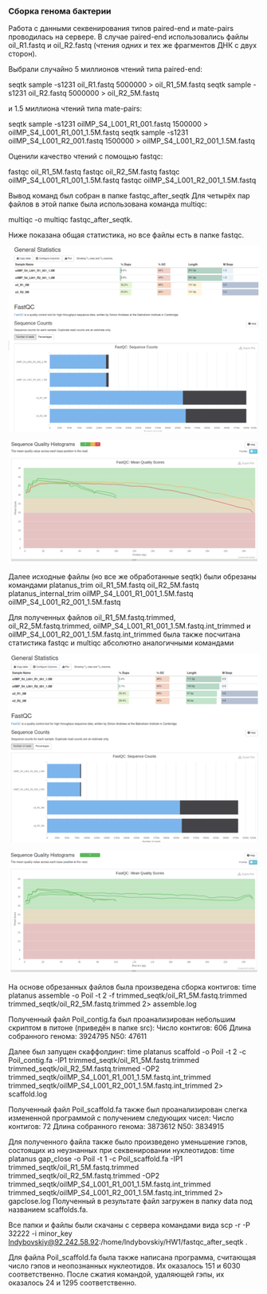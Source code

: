 ### Сборка генома бактерии

Работа с данными секвенирования типов paired-end и mate-pairs проводилась на сервере.
В случае paired-end использовались файлы oil_R1.fastq и oil_R2.fastq (чтения одних и тех же фрагментов ДНК с двух сторон).

Выбрали случайно 5 миллионов чтений типа paired-end:

seqtk sample -s1231 oil_R1.fastq 5000000 > oil_R1_5M.fastq
seqtk sample -s1231 oil_R2.fastq 5000000 > oil_R2_5M.fastq

и 1.5 миллиона чтений типа mate-pairs:

seqtk sample -s1231 oilMP_S4_L001_R1_001.fastq 1500000 > oilMP_S4_L001_R1_001_1.5M.fastq
seqtk sample -s1231 oilMP_S4_L001_R2_001.fastq 1500000 > oilMP_S4_L001_R2_001_1.5M.fastq


Оценили качество чтений с помощью fastqc:

fastqc oil_R1_5M.fastq
fastqc oil_R2_5M.fastq
fastqc oilMP_S4_L001_R1_001_1.5M.fastq
fastqc oilMP_S4_L001_R2_001_1.5M.fastq

Вывод команд был собран в папке fastqc_after_seqtk
Для четырёх пар файлов в этой папке была использована команда multiqc:

multiqc -o multiqc fastqc_after_seqtk. 

Ниже показана общая статистика, но все файлы есть в папке fastqc.

![](fastqc/Stat_1_1.png)

![](fastqc/Stat_1_2.png)

Далее исходные файлы (но все же обработанные seqtk) были обрезаны командами
platanus_trim oil_R1_5M.fastq oil_R2_5M.fastq
platanus_internal_trim oilMP_S4_L001_R1_001_1.5M.fastq oilMP_S4_L001_R2_001_1.5M.fastq



Для полученных файлов oil_R1_5M.fastq.trimmed, oil_R2_5M.fastq.trimmed, oilMP_S4_L001_R1_001_1.5M.fastq.int_trimmed и oilMP_S4_L001_R2_001_1.5M.fastq.int_trimmed была также посчитана статистика fastqc и multiqc абсолютно аналогичными командами

![](fastqc/Stat_2_1.png)

![](fastqc/Stat_2_2.png)

На основе обрезанных файлов была произведена сборка контигов:
time platanus assemble -o Poil -t 2 -f trimmed_seqtk/oil_R1_5M.fastq.trimmed trimmed_seqtk/oil_R2_5M.fastq.trimmed 2> assemble.log

Полученный файл Poil_contig.fa был проанализирован небольшим скриптом в питоне (приведён в папке src):
Число контигов:  606
Длина собранного генома:  3924795
N50:  47611

Далее был запущен скаффолдинг:
time platanus scaffold -o Poil -t 2 -c Poil_contig.fa -IP1 trimmed_seqtk/oil_R1_5M.fastq.trimmed trimmed_seqtk/oil_R2_5M.fastq.trimmed -OP2 trimmed_seqtk/oilMP_S4_L001_R1_001_1.5M.fastq.int_trimmed trimmed_seqtk/oilMP_S4_L001_R2_001_1.5M.fastq.int_trimmed 2> scaffold.log

Полученный файл Poil_scaffold.fa также был проанализирован слегка измененной программой с получением следующих чисел:
Число контигов:  72
Длина собранного генома:  3873612
N50:  3834915

Для полученного файла также было произведено уменьшение гэпов, состоящих из неузнанных при секвенировании нуклеотидов:
time platanus gap_close -o Poil -t 1 -c Poil_scaffold.fa -IP1 trimmed_seqtk/oil_R1_5M.fastq.trimmed trimmed_seqtk/oil_R2_5M.fastq.trimmed -OP2 trimmed_seqtk/oilMP_S4_L001_R1_001_1.5M.fastq.int_trimmed trimmed_seqtk/oilMP_S4_L001_R2_001_1.5M.fastq.int_trimmed 2> gapclose.log
Полученный в результате файл загружен в папку data под названием scaffolds.fa.

Все папки и файлы были скачаны с сервера командами вида
scp -r -P 32222 -i minor_key lndybovskiy@92.242.58.92:/home/lndybovskiy/HW1/fastqc_after_seqtk .

Для файла Poil_scaffold.fa была также написана программа, считающая число гэпов и неопознанных нуклеотидов. Их оказалось 151 и 6030 соответственно. После сжатия командой, удаляющей гэпы, их оказалось 24 и 1295 соответственно.
